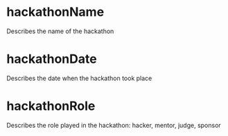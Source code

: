 # hackathonName

Describes the name of the hackathon

# hackathonDate

Describes the date when the hackathon took place

# hackathonRole

Describes the role played in the hackathon: hacker, mentor, judge, sponsor
